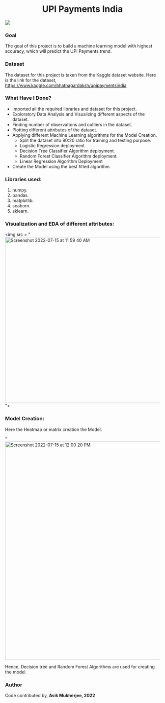 <div align = 'center'>
  <h1>UPI Payments India</h1>
  </div>
  
<img src = "https://upload.wikimedia.org/wikipedia/commons/e/e1/UPI-Logo-vector.svg">

### Goal
The goal of this project is to build a machine learning model with highest accuracy, which will predict the UPI Payments trend.

### Dataset
The dataset for this project is taken from the Kaggle dataset website. Here is the link for the dataset, https://www.kaggle.com/bhatnagardaksh/upipaymentsindia

### What Have I Done?
- Imported all the required libraries and dataset for this project.
- Exploratory Data Analysis and Visualizing different aspects of the dataset.
- Finding number of observations and outliers in the dataset.
- Plotting different attributes of the dataset.
- Applying different Machine Learning algorithms for the Model Creation.
  - Split the dataset into 80:20 ratio for training and testing purpose.
  - Logistic Regression deployment.
  - Decision Tree Classifier Algorithm deployment.
  - Random Forest Classifier Algorithm deployment.
  - Linear Regression Algorithm Deployment
- Create the Model using the best fitted algorithm.

### Libraries used:
1. numpy.
2. pandas.
3. matplotlib.
4. seaborn.
5. sklearn.

### Visualization and EDA of different attributes:
<img src = "<img width="538" alt="Screenshot 2022-07-15 at 11 59 40 AM" src="https://user-images.githubusercontent.com/77090462/179170493-86eaee49-90c7-434e-9153-a99b99155968.png">
">

### Model Creation:
Here the Heatmap or matrix creation the Model.

"<img width="707" alt="Screenshot 2022-07-15 at 12 00 20 PM" src="https://user-images.githubusercontent.com/77090462/179170711-4874f6e0-b691-4a67-b861-0f286d3fe59e.png">


Hence, Decision tree and Random Forest Algorithms are used for creating the model.

### Author
Code contributed by,
**Avik Mukherjee, 2022**

